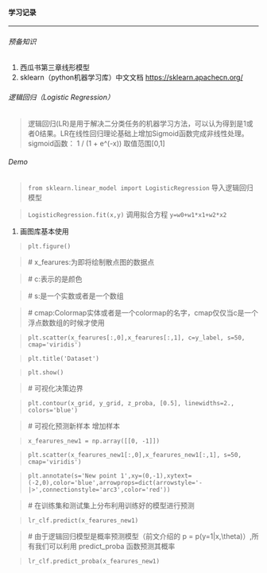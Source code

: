 #### 学习记录
----
###### 预备知识
1. 西瓜书第三章线形模型
2. sklearn（python机器学习库）中文文档 https://sklearn.apachecn.org/
###### 逻辑回归（Logistic Regression）
> 逻辑回归(LR)是用于解决二分类任务的机器学习方法，可以认为得到是1或者0结果。LR在线性回归理论基础上增加Sigmoid函数完成非线性处理。
> sigmoid函数： 1 / (1 + e^(-x)) 取值范围[0,1]
###### Demo
> `from sklearn.linear_model import LogisticRegression` 导入逻辑回归模型

> `LogisticRegression.fit(x,y)` 调用拟合方程 `y=w0+w1*x1+w2*x2`
1. 画图库基本使用
> `plt.figure()`

> \# x_fearures:为即将绘制散点图的数据点

> \# c:表示的是颜色

> \# s:是一个实数或者是一个数组

> \# cmap:Colormap实体或者是一个colormap的名字，cmap仅仅当c是一个浮点数数组的时候才使用

> `plt.scatter(x_fearures[:,0],x_fearures[:,1], c=y_label, s=50, cmap='viridis')`

> `plt.title('Dataset')`

> `plt.show()`

> \# 可视化决策边界

> `plt.contour(x_grid, y_grid, z_proba, [0.5], linewidths=2., colors='blue')`

> \# 可视化预测新样本 增加样本

> `x_fearures_new1 = np.array([[0, -1]])`

> `plt.scatter(x_fearures_new1[:,0],x_fearures_new1[:,1], s=50, cmap='viridis')`

> `plt.annotate(s='New point 1',xy=(0,-1),xytext=(-2,0),color='blue',arrowprops=dict(arrowstyle='-|>',connectionstyle='arc3',color='red'))`

> \# 在训练集和测试集上分布利用训练好的模型进行预测

> `lr_clf.predict(x_fearures_new1)`

> \# 由于逻辑回归模型是概率预测模型（前文介绍的 p = p(y=1|x,\theta)）,所有我们可以利用 predict_proba 函数预测其概率

> `lr_clf.predict_proba(x_fearures_new1)`



